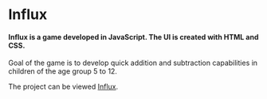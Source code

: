 # Influx
#### Influx is a game developed in JavaScript. The UI is created with HTML and CSS.


Goal of the game is to develop quick addition and subtraction capabilities in children of the age group 5 to 12.


The project can be viewed [Influx](https://ndkshr.github.io/influx).
